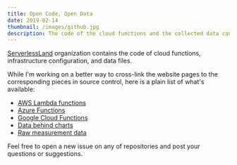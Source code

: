 ```yaml
---
title: Open Code, Open Data
date: 2019-02-14
thumbnail: /images/github.jpg
description: The code of the cloud functions and the collected data can be found on GitHub.
---
```


[ServerlessLand](https://github.com/serverlessland) organization contains the code of cloud functions, infrastructure configuration, and data files.

While I'm working on a better way to cross-link the website pages to the corresponding pieces in source control, here is a plain list of what's available:

- [AWS Lambda functions](https://github.com/serverlessland/aws/tree/master/http)
- [Azure Functions](https://github.com/serverlessland/azure/tree/master/http)
- [Google Cloud Functions](https://github.com/serverlessland/gcp/tree/master/http)
- [Data behind charts](https://github.com/serverlessland/serverlessland/tree/master/data)
- [Raw measurement data](https://github.com/serverlessland/serverlessland/tree/master/data/raw)

Feel free to open a new issue on any of repositories and post your questions or suggestions.